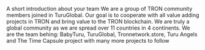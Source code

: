 A short introduction about your team
We are a group of TRON community members joined in TuruGlobal. 
Our goal is to cooperate with all value adding projects in TRON and bring value to the TRON blockchain.
We are truly a global community as we are spread over 11 countries in 4 continents.
We are the team behing: BabyTuru, TuruGlobal, Tronnetwork.store, Turu Angels and The Time Capsule project with many more projects to follow

